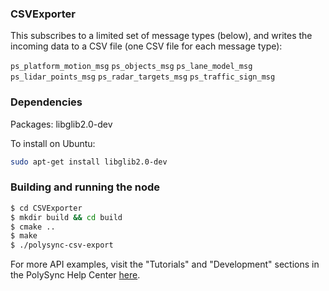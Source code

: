 ### CSVExporter

This subscribes to a limited set of message types (below), and writes the incoming data to a CSV file (one CSV file for each message type):

   `ps_platform_motion_msg`
   `ps_objects_msg`
   `ps_lane_model_msg`
   `ps_lidar_points_msg`
   `ps_radar_targets_msg`
   `ps_traffic_sign_msg`

### Dependencies

Packages: libglib2.0-dev

To install on Ubuntu:

```bash
sudo apt-get install libglib2.0-dev
```

### Building and running the node

```bash
$ cd CSVExporter 
$ mkdir build && cd build
$ cmake ..
$ make
$ ./polysync-csv-export
```

For more API examples, visit the "Tutorials" and "Development" sections in the PolySync Help Center [here](https://help.polysync.io/articles/).

